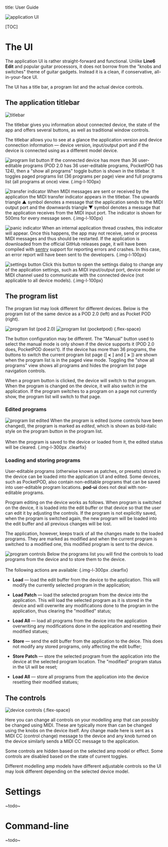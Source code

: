 title: User Guide


![application UI]({static}/images/pod-ui-v0.7.0.png)

[TOC]

# The UI

The application UI is rather straight-forward and functional. Unlike
**Line6 Edit** and popular guitar processors, it does not borrow from
the "knobs and switches" theme of guitar gadgets. Instead it is a
clean, if conservative, all-in-your-face UI.

The UI has a title bar, a program list and the actual device controls.  

## The application titlebar

![titlebar]({static}/images/titlebar.png)

The titlebar gives you information about connected device, the state of
the app and offers several buttons, as well as traditional window
controls.

The titlebar allows you to see at a glance the application version and
device connection information &mdash; device version, input/output port and
if the device is connected using as a different model device.

![program list button]({static}/images/program-list-button.png)
If the connected device has more than 36 user-editable programs
(POD 2.0 has 36 user-editable programs, PocketPOD has 124), then a
"show all programs" toggle button is shown in the titlebar. It toggles
paged programs list (36 programs per page) view and full programs list
(all programs at once) view.
{.img-l-100px}

![transfer indicator]({static}/images/transfer-indicator.png)
When MIDI messages are sent or received by the application the MIDI
transfer indicator appears in the titlebar. The upwards triangle
&#9650; symbol denotes a message that the application sends to the
MIDI output port and the downwards triangle &#9660; symbol denotes a
message that the application receives from the MIDI input port. The
indicator is shown for 500ms for every message seen.
{.img-l-100px}

![panic indicator]({static}/images/panic-indicator.png)
When an internal application thread crashes, this indicator will
appear. Once this happens, the app may not receive, send or process
MIDI messages and thus should be restarted. If the application is
downloaded from the official GitHub releases page, it will have
been compiled with [sentry](https://getsentry.com) support for 
reporting errors and crashes. In this case, an error report will
have been sent to the developers.
{.img-l-100px}

![settings button]({static}/images/settings-button.png)
Click this button to open the settings dialog to change any of the
application settings, such as MIDI input/output port, device model
or MIDI channel used to communicate with the connected device (not
applicable to all device models). 
{.img-l-100px}


## The program list

The program list may look different for different devices. Below
is the program list of the same device as a POD 2.0 (left) and
as Pocket POD (right).

![program list (pod 2.0)]({static}/images/program-list-pod2.0.png)
![program list (pocketpod)]({static}/images/program-list-pocketpod.png)
{.flex-space}

The button configuration may be different. The "Manual" button used
to select the manual mode is only shown if the device supports it
(POD 2.0 does, PocketPOD doesn't). If the device has more than
36 programs, the buttons to switch the current program list page
([ **<** ] and [ **>** ]) are shown when the program list is in the
paged view mode. Toggling the "show all programs" view shows all
programs and hides the program list page navigation controls.

When a program button is clicked, the device will switch to that program.
When the program is changed on the device, it will also switch in the
application. If the program switches to a program on a page not currently
show, the program list will switch to that page.

### Edited programs

![program list edited]({static}/images/program-list-edited.png)
When the program is edited (some controls have been changed),
the program is marked as *edited*, which is shown as bold-italic
style on the program button in the program list.
<br/><br/>
When the program is saved to the device or loaded from it, the edited
status will be cleared.
{.img-l-300px .clearfix}

### Loading and storing programs

User-editable programs (otherwise known as patches, or presets) stored in
the device can be loaded into the application UI and edited. Some devices,
such as PocketPOD, also contain non-editable programs that can be saved
into user-editable program locations. **pod-ui** does not deal with
non-editable programs.

Program editing on the device works as follows. When program is switched on
the device, it is loaded into the edit buffer or that device so that the
user can edit it by adjusting the controls. If the program is not explicitly
saved, when the program is switched again, the new program will be loaded
into the edit buffer and all previous changes will be lost.

The application, however, keeps track of all the changes made to the
loaded programs. They are marked as modified and when the current program
is switched to a modified one, this modified program is sent to the
device.  

![program controls]({static}/images/program-controls.png)
Below the programs list you will find the controls to load programs
from the device and to store them to the device.
<br/><br/>
The following actions are available:
{.img-l-300px .clearfix}

- **Load** &mdash; load the edit buffer from the device to the application.
  This will modify the currently selected program in the application;

- **Load Patch** &mdash; load the selected program from the device
  into the application. This will load the selected program as it is stored
  in the device and will overwrite any modifications done to the program
  in the application, thus clearing the "modified" status;

- **Load All** &mdash; load all programs from the device into the
  application overwriting any modifications done in the application and
  resetting their modified statues;

- **Store** &mdash; send the edit buffer from the application to the deice.
  This does not modify any stored programs, only affecting the edit buffer;

- **Store Patch** &mdash; store the selected program from the application
  into the device at the selected program location. The "modified" program
  status in the UI will be reset;

- **Load All** &mdash; store all programs from the application into the
  device resetting their modified statues;

## The controls

![device controls]({static}/images/device-controls.png)
{.flex-space}

Here you can change all controls on your modelling amp that can possibly
be changed using MIDI. These are typically more than can be changed using
the knobs on the device itself. Any change made here is sent as s MIDI CC
(control change) message to the device and any knob turned on the device
similarly sends a MIDI CC message to the application.

Some controls are hidden based on the selected amp model or effect. Some
controls are disabled based on the state of current toggles.

Different modelling amp models have different adjustable controls so the
UI may look different depending on the selected device model.

# Settings

~todo~

# Command-line

~todo~
